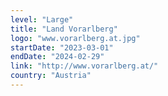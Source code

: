 ```yaml
---
level: "Large"
title: "Land Vorarlberg"
logo: "www.vorarlberg.at.jpg"
startDate: "2023-03-01"
endDate: "2024-02-29"
link: "http://www.vorarlberg.at/"
country: "Austria"
---
```

